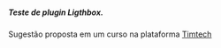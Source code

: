 ##### Teste de plugin Ligthbox.

Sugestão proposta em um curso na plataforma [Timtech](https://cursos.timtec.com.br/courses)
